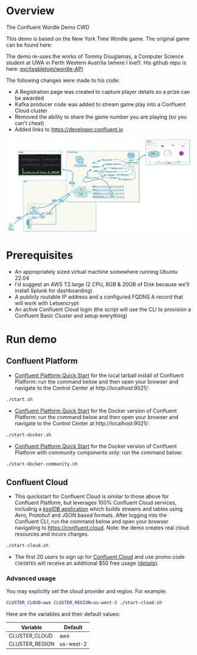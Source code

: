 
# Overview

The Confluent Wordle Demo CWD

This demo is based on the New York Time Wordle game.
The original game can be found here: 

The demo re-uses the works of Tommy Dougiamas, a Computer Science student at UWA in Perth Western Austrlia (where I live!).
His github repo is here: [exciteabletom/wordle-API](https://github.com/exciteabletom/wordle-API)

The following changes were made to his code:
* A Registration page was created to capture player details so a prize can be awarded
* Kafka producer code was added to stream game play into a Confluent Cloud cluster
* Removed the ability to share the game number you are playing (so you can't cheat)
* Added links to https://developer.confluent.io 

![image](images/WordleDemoImage.jpg)

# Prerequisites

* An appropriately sized virtual machine somewhere running Ubuntu 22.04
* I'd suggest an AWS T2.large (2 CPU, 8GB & 20GB of Disk because we'll install Splunk for dashboarding)
* A publicly routable IP address and a configured FQDNS A record that will work with Letsencrypt
* An active Confluent Cloud login (the script will use the CLI to provision a Confluent Basic Cluster and setup everything) 

# Run demo

## Confluent Platform

* [Confluent Platform Quick Start](https://docs.confluent.io/platform/current/quickstart/ce-quickstart.html#ce-quickstart?utm_source=github&utm_medium=demo&utm_campaign=ch.examples_type.community_content.cp-quickstart) for the local tarball install of Confluent Platform: run the command below and then open your browser and navigate to the Control Center at http://localhost:9021/:

```bash
./start.sh
```

* [Confluent Platform Quick Start](https://docs.confluent.io/platform/current/quickstart/ce-docker-quickstart.html#ce-docker-quickstart?utm_source=github&utm_medium=demo&utm_campaign=ch.examples_type.community_content.cp-quickstart) for the Docker version of Confluent Platform: run the command below and then open your browser and navigate to the Control Center at http://localhost:9021/:

```bash
./start-docker.sh
```

* [Confluent Platform Quick Start](https://docs.confluent.io/platform/current/quickstart/cos-docker-quickstart.html#cos-docker-quickstart?utm_source=github&utm_medium=demo&utm_campaign=ch.examples_type.community_content.cp-quickstart) for the Docker version of Confluent Platform with community components only: run the command below:

```bash
./start-docker-community.sh
```

## Confluent Cloud

* This quickstart for Confluent Cloud is similar to those above for Confluent Platform, but leverages 100% Confluent Cloud services, including a [ksqlDB application](statements-cloud.sql) which builds streams and tables using Avro, Protobuf and JSON based formats. After logging into the Confluent CLI, run the command below and open your browser navigating to https://confluent.cloud. Note: the demo creates real cloud resources and incurs charges.

```bash
./start-cloud.sh
```

* The first 20 users to sign up for [Confluent Cloud](https://www.confluent.io/confluent-cloud/?utm_source=github&utm_medium=demo&utm_campaign=ch.examples_type.community_content.clients-ccloud) and use promo code ``C50INTEG`` will receive an additional $50 free usage ([details](https://www.confluent.io/confluent-cloud-promo-disclaimer/?utm_source=github&utm_medium=demo&utm_campaign=ch.examples_type.community_content.clients-ccloud)).


### Advanced usage

You may explicitly set the cloud provider and region. For example:

```bash
CLUSTER_CLOUD=aws CLUSTER_REGION=us-west-2 ./start-cloud.sh
```

Here are the variables and their default values:

| Variable | Default |
| --- | --- |
| CLUSTER_CLOUD | aws |
| CLUSTER_REGION | us-west-2 |
